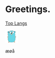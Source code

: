 # Greetings.

<!-- percentage project language something -->
[Top Langs](https://github-readme-stats.vercel.app/api/top-langs/?username=MingoMangoManden&layout=compact&theme=dark&count_private=true)

</p>
 <a href="https://golang.org" target="_blank" rel="noreferrer"> <img src="https://raw.githubusercontent.com/devicons/devicon/master/icons/go/go-original.svg" alt="go" width="40" height="40"/> </a>
</p>

æøå
